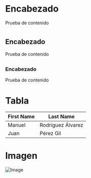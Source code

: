# Encabezado
Prueba de contenido <h1>
  
## Encabezado
Prueba de contenido <h2>
  
### Encabezado
Prueba de contenido <h6>

# Tabla
First Name | Last Name
---------- | ---------
Manuel|Rodríguez Álvarez
Juan|Pérez Gil

# Imagen
![Image](https://raw.githubusercontent.com/manu22i/pruebaGitHub/master/computer.png)
